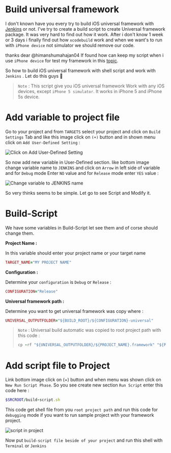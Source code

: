 # Build universal framework
I don't known have you every try to build iOS universal framework with [Jenkins](https://jenkins.io/)  or not. I've try to create a build script to create Universal framework package. It was very hard to find out how it work. After i don't know 1 week or 3 days i finally find out how `xcodebuild` work and when we want's to run with `iPhone device` not simulator we should remove our code.

thanks dear @himanshumahajan04 If found how can keep my script when i use `iPhone device` for test my framework in this [topic](https://gist.github.com/cromandini/1a9c4aeab27ca84f5d79).

So how to build iOS universal framework with shell script and work with `Jenkins` . Let do this guys  🏃

> `Note` :  This script give you iOS universal framework Work with any iOS devices, except `iPhone 5 simulator`. It works in iPhone 5 and iPhone 5s device.

# Add variable to project file
Go to your project and from `TARGETS` select your project and click on `Build Settings` Tab and like this image click on `(+)` button and in shown menu click on `Add User-Defined Setting` :

![Click on Add User-Defined Setting](http://uupload.ir/files/fyqu__2x-group2.png)

So now add new variable in User-Defined section. like bottom image change variable name to `JENKINS` and click on `Arrow` in left side of variable and for `Debug` mode Enter `NO` value and for `Release` mode enter `YES` value :

![Change variable to JENKINS name](http://uupload.ir/files/qaez__2x-group_2.png)

So very thinks seems to be simple. Let go to see Script and Modify it.

# Build-Script 

We have some variables in Build-Script let see them and of corse should change them.

 **Project Name :**
 
 In this variable should enter your project name or your target name
 
``` ruby
TARGET_NAME="MY PROJECT NAME"
```
 **Configuration :**
 
 Determine your `configuration` is `Debug` or `Release` :
``` ruby
CONFIGURATION="Release"
```
**Universal framework path :**

Determine you want to get universal framework was copy where :
``` ruby
UNIVERSAL_OUTPUTFOLDER="${BUILD_ROOT}/${CONFIGURATION}-universal"
```

> `Note` :  Universal build automatic was copied to root project path with this code :
>``` ruby
>cp -rf "${UNIVERSAL_OUTPUTFOLDER}/${PROJECT_NAME}.framework" "${PROJECT_DIR}"
>```
# Add script file to Project

Link bottom image click on (+) button and when menu was shown click on `New Run Script Phase`.
So you see create new section `Run Script` enter this code here :

``` ruby
$SRCROOT/build-script.sh
```

This code get shell file from you `root project path` and run this code for `debugging` mode if you want to run sample project with your framework project.

![script in project](http://uupload.ir/files/v74i__2x-group_3.png)

Now put `build-script file beside of your project` and run this shell with `Terminal` or `Jenkins`
